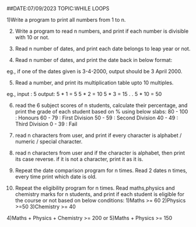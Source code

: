 ##DATE:07/09/2023   TOPIC:WHILE LOOPS



1)Write a program to print all numbers from 1 to n.

2) Write a program to read n numbers, and print if each number is divisible with 10 or not.

3) Read n number of dates, and print each date belongs to leap year or not.


4)  Read n number of dates, and print  the date back in below format:

eg., if one of the dates given is 3-4-2000, output should be 
3 April 2000.

5) Read a number, and print its multiplication table upto 10 multiples.

eg., input : 5
output: 
5 * 1 = 5
5 * 2 = 10
5 * 3 = 15
.
.
5 * 10 = 50

6) read the 6 subject scores of n students, calculate their percentage, and print the grade of each student based on % using below slabs:
80 - 100        : Honours
60 - 79         : First Division
50 - 59         : Second Division
40 - 49         : Third Division
0 - 39          : Fail

7) read n characters from user, and print if every character is alphabet / numeric / special character.

8) read n characters from user and if the character is alphabet, then print its case reverse. if it is not a character, print it as it is.

9) Repeat the date comparison program for n times. Read 2 dates n times, every time print which date is old.

10) Repeat the eligibility program for n times. Read maths,physics and chemistry marks for n students, and print if each student is eligible for the course or not based on below conditions:
1)Maths >= 60 
2)Physics >=50 
3)Chemistry >= 40

4)Maths + Physics + Chemistry >= 200 
or
5)Maths + Physics >= 150
